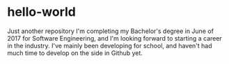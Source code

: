 # hello-world
Just another repository
I'm completing my Bachelor's degree in June of 2017 for Software Engineering, and I'm looking forward to starting a career in the industry. I've mainly been developing for school, and haven't had much time to develop on the side in Github yet.
